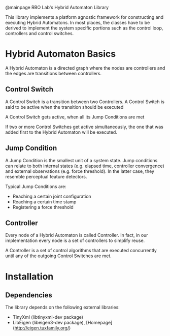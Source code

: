 
@mainpage RBO Lab's Hybrid Automaton Library
 
This library implements a platform agnostic framework for constructing and executing Hybrid Automatons. In most places, the classes have to be derived to implement the system specific portions such as the control loop, controllers and control switches.


# Hybrid Automaton Basics

A Hybrid Automaton is a directed graph where the nodes are controllers and the edges are transitions between controllers.

## Control Switch 

A Control Switch is a transition between two Controllers. A Control Switch is said to be active when the transition should be executed 

A Control Switch gets active, when all its Jump Conditions are met

If two or more Control Switches get active simultaneously, the one that was added first to the Hybrid Automaton will be executed. 


## Jump Condition 
A Jump Condition is the smallest unit of a system state. Jump conditions can relate to both internal states (e.g. elapsed time, controller convergence) and external observations (e.g. force threshold). In the latter case, they resemble perceptual feature detectors.

Typical Jump Conditions are:

* Reaching a certain joint configuration
* Reaching a certain time stamp
* Registering a force threshold

## Controller 

Every node of a Hybrid Automaton is called Controller. 
In fact, in our implementation every node is a set of controllers to simplify reuse.




A Controller is a set of control algorithms that are executed concurrently until any of the outgoing Control Switches are met. 



# Installation

## Dependencies

The library depends on the following external libraries:
* TinyXml (libtinyxml-dev package)
* LibEigen (libeigen3-dev package), [Homepage] (http://eigen.tuxfamily.org/)


 






































 




